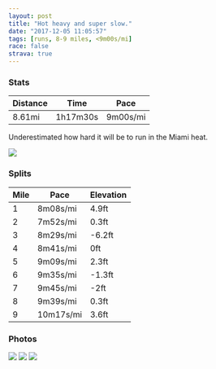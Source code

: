 ```yaml
---
layout: post
title: "Hot heavy and super slow."
date: "2017-12-05 11:05:57"
tags: [runs, 8-9 miles, <9m00s/mi]
race: false
strava: true
---
```


### Stats

| Distance | Time | Pace |
|----------|------|------|
|8.61mi|1h17m30s|9m00s/mi|

Underestimated how hard it will be to run in the Miami heat.

<img src='https://maps.googleapis.com/maps/api/staticmap?maptype=roadmap&path=enc:kgl|CndahNUoDwb@yFgbA{XahAgJeN@jAIoCjIe^oD{VdA{YaGuh@tCeDsC{\mAgCaFooAdCeUo@z@pHjrBaE~FjBpIy@pFxDlk@qDfHtDhN`CrSaB`]vDtBw@&key=AIzaSyC1MId7bFpkLXNAaYhBSTb8jLyiSqzbDtM&size=800x800&markers=color:yellow|label:S|25.79078,-80.12888&markers=color:green|label:F|25.821650000000005,-80.12208999999999'>

### Splits

| Mile | Pace | Elevation |
|------|------|-----------|
|1|8m08s/mi|4.9ft|
|2|7m52s/mi|0.3ft|
|3|8m29s/mi|-6.2ft|
|4|8m41s/mi|0ft|
|5|9m09s/mi|2.3ft|
|6|9m35s/mi|-1.3ft|
|7|9m45s/mi|-2ft|
|8|9m39s/mi|0.3ft|
|9|10m17s/mi|3.6ft|

### Photos
<img src='https://dgtzuqphqg23d.cloudfront.net/MTpDZWrYV76nDOZLKqhs9lD6SMJcXTe1izdBsgGGQ1w-576x768.jpg'>

<img src='https://dgtzuqphqg23d.cloudfront.net/VfMBIp64YHaD7luVqxKcz06V4-KVZ4Nw9OOqGgmQFDQ-576x768.jpg'>

<img src='https://dgtzuqphqg23d.cloudfront.net/ByFqiqItJTjeO7PwCeAhDcT4kjmUwxwgDco9cow9Foo-576x768.jpg'>
